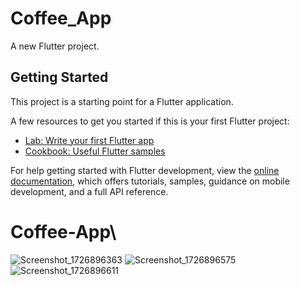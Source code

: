 # Coffee_App

A new Flutter project.

## Getting Started

This project is a starting point for a Flutter application.

A few resources to get you started if this is your first Flutter project:

- [Lab: Write your first Flutter app](https://docs.flutter.dev/get-started/codelab)
- [Cookbook: Useful Flutter samples](https://docs.flutter.dev/cookbook)

For help getting started with Flutter development, view the
[online documentation](https://docs.flutter.dev/), which offers tutorials,
samples, guidance on mobile development, and a full API reference.
# Coffee-App\


![Screenshot_1726896363](https://github.com/user-attachments/assets/e98bacb0-8104-45e4-a5d0-2cbf20e169e2)
![Screenshot_1726896575](https://github.com/user-attachments/assets/0e8b3ec7-e6e8-4eac-a83d-6fdc91ffc847)
![Screenshot_1726896611](https://github.com/user-attachments/assets/5629a7cc-58a8-4aa7-93e8-ffd16b1fd3bd)

